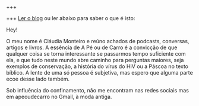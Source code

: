 +++

+++
[Ler o blog]() ou ler abaixo para saber o que é isto:

Hey!

O meu nome é Cláudia Monteiro e reúno achados de podcasts, conversas, artigos e livros. A essência de A Pé ou de Carro é a convicção de que qualquer coisa se torna interessante se passarmos tempo suficiente com ela, e que tudo neste mundo abre caminho para perguntas maiores, seja exemplos de conservação, a história do vírus do HIV ou a Páscoa no texto bíblico. A lente de uma só pessoa é subjetiva, mas espero que alguma parte ecoe desse lado também.

Sob influência do confinamento, não me encontram nas redes sociais mas em apeoudecarro no Gmail, à moda antiga.